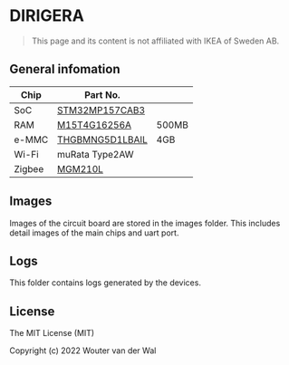 # DIRIGERA

> This page and its content is not affiliated with IKEA of Sweden AB.

## General infomation

| Chip   | Part No.                                                                                                         |       |
| ------ | ---------------------------------------------------------------------------------------------------------------- | ----- |
| SoC    | [STM32MP157CAB3](https://www.alldatasheet.com/datasheet-pdf/pdf/1278250/STMICROELECTRONICS/STM32MP157CAB3T.html) |       |
| RAM    | [M15T4G16256A](https://www.alldatasheet.com/datasheet-pdf/pdf/1284521/ESMT/M15T4G16256A.html)                    | 500MB |
| e-MMC  | [THGBMNG5D1LBAIL](https://www.alldatasheet.com/datasheet-pdf/pdf/1244282/TOSHIBA/THGBMNG5D1LBAIL.html)           | 4GB   |
| Wi-Fi  | muRata Type2AW                                                                                                   |       |
| Zigbee | [MGM210L](https://www.silabs.com/documents/public/data-sheets/mgm210l-datasheet.pdf)                             |       |

## Images

Images of the circuit board are stored in the images folder. This includes detail images of the main chips and uart port.

## Logs

This folder contains logs generated by the devices.

## License

The MIT License (MIT)

Copyright (c) 2022 Wouter van der Wal
